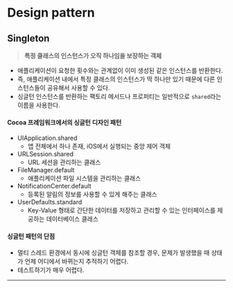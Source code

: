 # Design pattern

## Singleton
> **특정 클래스의 인스턴스가 오직 하나임을 보장하는 객체**

- 애플리케이션이 요청한 횟수와는 관계없이 이미 생성된 같은 인스턴스를 반환한다.
- 즉, 애플리케이션 내에서 특정 클래스의 인스턴스가 딱 하나만 있기 때문에 다른 인스턴스들이 공유해서 사용할 수 있다.
- 싱글턴 인스턴스를 반환하는 팩토리 메서드나 프로퍼티는 일반적으로 `shared`라는 이름을 사용한다.

#### Cocoa 프레임워크에서의 싱글턴 디자인 패턴

- UIApplication.shared
  - 앱 전체에서 하나 존재, iOS에서 실행되는 중앙 제어 객체
- URLSession.shared
  - URL 세션을 관리하는 클래스  
- FileManager.default
  - 애플리케이션 파일 시스템을 관리하는 클래스  
- NotificationCenter.default
  - 등록된 알림의 정보를 사용할 수 있게 해주는 클래스
- UserDefaults.standard
  - Key-Value 형태로 간단한 데이터를 저장하고 관리할 수 있는 인터페이스를 제공하는 데이터베이스 클래스

#### 싱글턴 패턴의 단점
- 멀티 스레드 환경에서 동시에 싱글턴 객체를 참조할 경우, 문제가 발생했을 때 상태가 언제 어디에서 바뀌는지 추적하기 어렵다.
- 테스트하기가 매우 어렵다.

* * * 